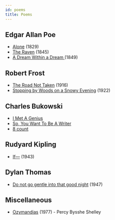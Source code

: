 ```yaml
---
id: poems
title: Poems
---
```


## Edgar Allan Poe

- [Alone](https://www.poetryfoundation.org/poems/46477/alone-56d2265f2667d) (1829)
- [The Raven](https://en.wikipedia.org/wiki/The_Raven) (1845)
- [A Dream Within a Dream ](https://www.poetryfoundation.org/poems/52829/a-dream-within-a-dream) (1849)

## Robert Frost

- [The Road Not Taken](https://en.wikipedia.org/wiki/The_Road_Not_Taken) (1916)
- [Stopping by Woods on a Snowy Evening](https://www.poetryfoundation.org/poems/42891/stopping-by-woods-on-a-snowy-evening) (1922)

## Charles Bukowski

- [I Met A Genius](#)
- [So, You Want To Be A Writer](#)
- [8 count](https://www.poetryfoundation.org/poems/49699/8-count)

## Rudyard Kipling

- [If—](https://www.poetryfoundation.org/poems/46473/if---) (1943)

## Dylan Thomas

- [Do not go gentle into that good night](https://poets.org/poem/do-not-go-gentle-good-night) (1947)

## Miscellaneous

- [Ozymandias](https://www.poetryfoundation.org/poems/46565/ozymandias) (1977) - Percy Bysshe Shelley
